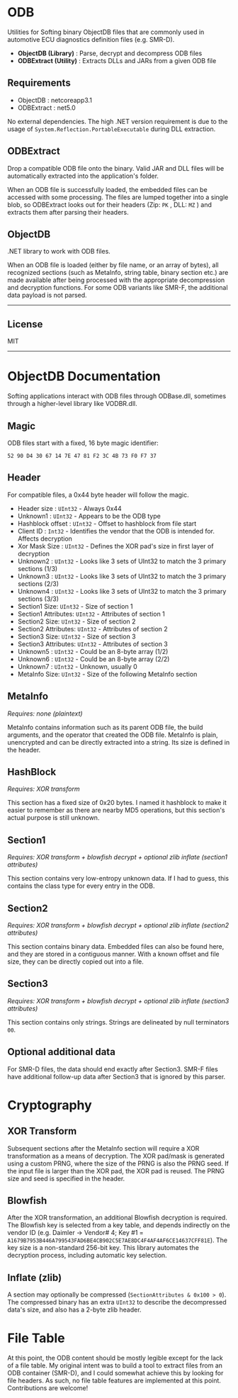 # ODB

Utilities for Softing binary ObjectDB files that are commonly used in automotive ECU diagnostics definition files (e.g. SMR-D). 

- **ObjectDB (Library)** : Parse, decrypt and decompress ODB files
- **ODBExtract (Utility)** : Extracts DLLs and JARs from a given ODB file

## Requirements

- ObjectDB : netcoreapp3.1
- ODBExtract : net5.0

No external dependencies. The high .NET version requirement is due to the usage of `System.Reflection.PortableExecutable` during DLL extraction.

## ODBExtract

Drop a compatible ODB file onto the binary. Valid JAR and DLL files will be automatically extracted into the application's folder.

When an ODB file is successfully loaded, the embedded files can be accessed with some processing. The files are lumped together into a single blob, so ODBExtract looks out for their headers (Zip: `PK` , DLL: `MZ` ) and extracts them after parsing their headers.

## ObjectDB

.NET library to work with ODB files. 

When an ODB file is loaded (either by file name, or an array of bytes), all recognized sections (such as MetaInfo, string table, binary section etc.) are made available after being processed with the appropriate decompression and decryption functions. For some ODB variants like SMR-F, the additional data payload is not parsed.

---

## License

MIT

---

# ObjectDB Documentation

Softing applications interact with ODB files through ODBase.dll, sometimes through a higher-level library like VODBR.dll.

## Magic

ODB files start with a fixed, 16 byte magic identifier:

`52 90 D4 30 67 14 7E 47 81 F2 3C 4B 73 F0 F7 37`

## Header

For compatible files, a 0x44 byte header will follow the magic.

- Header size : `UInt32` - Always 0x44
- Unknown1 : `UInt32` - Appears to be the ODB type
- Hashblock offset : `UInt32` - Offset to hashblock from file start
- Client ID : `Int32` - Identifies the vendor that the ODB is intended for. Affects decryption
- Xor Mask Size : `UInt32` - Defines the XOR pad's size in first layer of decryption
- Unknown2 : `UInt32` - Looks like 3 sets of UInt32 to match the 3 primary sections (1/3)
- Unknown3 : `UInt32` - Looks like 3 sets of UInt32 to match the 3 primary sections (2/3)
- Unknown4 : `UInt32` - Looks like 3 sets of UInt32 to match the 3 primary sections (3/3)
- Section1 Size: `UInt32` - Size of section 1
- Section1 Attributes: `UInt32` - Attributes of section 1
- Section2 Size: `UInt32` - Size of section 2
- Section2 Attributes: `UInt32` - Attributes of section 2
- Section3 Size: `UInt32` - Size of section 3
- Section3 Attributes: `UInt32` - Attributes of section 3
- Unknown5 : `UInt32` - Could be an 8-byte array (1/2)
- Unknown6 : `UInt32` - Could be an 8-byte array (2/2)
- Unknown7 : `UInt32` - Unknown, usually 0
- MetaInfo Size: `UInt32` - Size of the following MetaInfo section

## MetaInfo

*Requires: none (plaintext)*

MetaInfo contains information such as its parent ODB file, the build arguments, and the operator that created the ODB file. MetaInfo is plain, unencrypted and can be directly extracted into a string. Its size is defined in the header. 

## HashBlock

*Requires: XOR transform*

This section has a fixed size of 0x20 bytes. I named it hashblock to make it easier to remember as there are nearby MD5 operations, but this section's actual purpose is still unknown.

## Section1

*Requires: XOR transform + blowfish decrypt + optional zlib inflate (section1 attributes)*

This section contains very low-entropy unknown data. If I had to guess, this contains the class type for every entry in the ODB.

## Section2

*Requires: XOR transform + blowfish decrypt + optional zlib inflate (section2 attributes)*

This section contains binary data. Embedded files can also be found here, and they are stored in a contiguous manner. With a known offset and file size, they can be directly copied out into a file.

## Section3

*Requires: XOR transform + blowfish decrypt + optional zlib inflate (section3 attributes)*

This section contains only strings. Strings are delineated by null terminators `00`.

## Optional additional data

For SMR-D files, the data should end exactly after Section3. SMR-F files have additional follow-up data after Section3 that is ignored by this parser.

# Cryptography

## XOR Transform

Subsequent sections after the MetaInfo section will require a XOR transformation as a means of decryption. The XOR pad/mask is generated using a custom PRNG, where the size of the PRNG is also the PRNG seed. If the input file is larger than the XOR pad, the XOR pad is reused. The PRNG size and seed is specified in the header. 

## Blowfish

After the XOR transformation, an additional Blowfish decryption is required. The Blowfish key is selected from a key table, and depends indirectly on the vendor ID (e.g. Dаіmlеr → Vendor# 4; Key #1 = `A1679B7953B446A799543FAD6BE4CB902C5E7AE8DC4F4AF4AF6CE14637CFF81E`). The key size is a non-standard 256-bit key. This library automates the decryption process, including automatic key selection.

## Inflate (zlib)

A section may optionally be compressed (`SectionAttributes & 0x100 > 0`). The compressed binary has an extra `UInt32` to describe the decompressed data's size, and also has a 2-byte zlib header.

# File Table

At this point, the ODB content should be mostly legible except for the lack of a file table. My original intent was to build a tool to extract files from an ODB container (SMR-D), and I could somewhat achieve this by looking for file headers. As such, no file table features are implemented at this point. Contributions are welcome!
